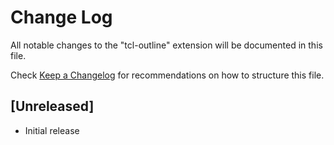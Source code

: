 # Change Log

All notable changes to the "tcl-outline" extension will be documented in this file.

Check [Keep a Changelog](http://keepachangelog.com/) for recommendations on how to structure this file.

## [Unreleased]

- Initial release